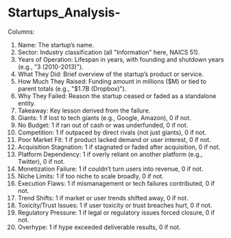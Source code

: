 # Startups_Analysis-

Columns:

1. Name: The startup’s name.
2. Sector: Industry classification (all "Information" here, NAICS 51).
3. Years of Operation: Lifespan in years, with founding and shutdown years (e.g., "3 (2010-2013)").
4. What They Did: Brief overview of the startup’s product or service.
5. How Much They Raised: Funding amount in millions ($M) or tied to parent totals (e.g., "$1.7B (Dropbox)").
6. Why They Failed: Reason the startup ceased or faded as a standalone entity.
7. Takeaway: Key lesson derived from the failure.
8. Giants: 1 if lost to tech giants (e.g., Google, Amazon), 0 if not.
9. No Budget: 1 if ran out of cash or was underfunded, 0 if not.
10. Competition: 1 if outpaced by direct rivals (not just giants), 0 if not.
11. Poor Market Fit: 1 if product lacked demand or user interest, 0 if not.
12. Acquisition Stagnation: 1 if stagnated or faded after acquisition, 0 if not.
13. Platform Dependency: 1 if overly reliant on another platform (e.g., Twitter), 0 if not.
14. Monetization Failure: 1 if couldn’t turn users into revenue, 0 if not.
15. Niche Limits: 1 if too niche to scale broadly, 0 if not.
16. Execution Flaws: 1 if mismanagement or tech failures contributed, 0 if not.
17. Trend Shifts: 1 if market or user trends shifted away, 0 if not.
18. Toxicity/Trust Issues: 1 if user toxicity or trust breaches hurt, 0 if not.
19. Regulatory Pressure: 1 if legal or regulatory issues forced closure, 0 if not.
20. Overhype: 1 if hype exceeded deliverable results, 0 if not.

